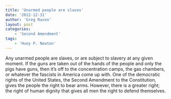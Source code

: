```yaml
---
title: 'Unarmed people are slaves'
date: '2012-12-31'
author: 'Greg Raven'
layout: post
categories:
    - 'Second Amendment'
tags:
    - 'Huey P. Newton'
---
```


Any unarmed people are slaves, or are subject to slavery at any given moment. If the guns are taken out of the hands of the people and only the pigs have guns, then it’s off to the concentration camps, the gas chambers, or whatever the fascists in America come up with. One of the democratic rights of the United States, the Second Amendment to the Constitution, gives the people the right to bear arms. However, there is a greater right; the right of human dignity that gives all men the right to defend themselves.